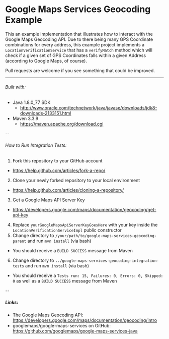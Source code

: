 # Google Maps Services Geocoding Example

This an example implementation that illustrates how to interact with the Google Maps Geocoding API.
Due to there being many GPS Coordinate combinations for every address, this example project implements a `LocationVerificationService` that has a `verifyMatch` method which will check if a given set of GPS Coordinates falls within a given Address (according to Google Maps, of course).

Pull requests are welcome if you see something that could be improved.

---

###### Built with:
* Java 1.8.0_77 SDK
  * http://www.oracle.com/technetwork/java/javase/downloads/jdk8-downloads-2133151.html
* Maven 3.3.9
  * https://maven.apache.org/download.cgi

--

###### How to Run Integration Tests:
1. Fork this repository to your GitHub account
  * https://help.github.com/articles/fork-a-repo/
2. Clone your newly forked repository to your local environment
  * https://help.github.com/articles/cloning-a-repository/
3. Get a Google Maps API Server Key
  * https://developers.google.com/maps/documentation/geocoding/get-api-key
4. Replace `yourGoogleMapsApiServerKeyGoesHere` with your key inside the `LocationVerificationServiceImpl` public constructor
5. Change directory to `/your/path/to/google-maps-services-geocoding-parent` and run `mvn install` (via bash)
  * You should receive a `BUILD SUCCESS` message from Maven
6. Change directory to `../google-maps-services-geocoding-integration-tests` and run `mvn install` (via bash)
  * You should receive a `Tests run: 15, Failures: 0, Errors: 0, Skipped: 0` as well as a `BUILD SUCCESS` message from Maven 

--

##### Links:
* The Google Maps Geocoding API: https://developers.google.com/maps/documentation/geocoding/intro
* googlemaps/google-maps-services on GitHub: https://github.com/googlemaps/google-maps-services-java
